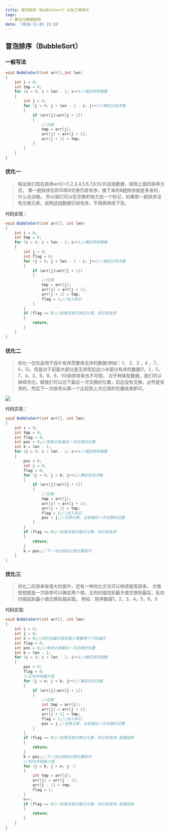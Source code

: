 ```yaml
---
title: 冒泡排序（BubbleSort）以及三种优化
tags:
  - 算法与数据结构
date: '2018-11-05 15:10'
---
```


## 冒泡排序（BubbleSort）

### 一般写法

```java
void BubbleSort(int arr[],int len)
{
	int i = 0;
	int tmp = 0;
	for (i = 0; i < len - 1; i++)//确定排序趟数
	{
		int j = 0;
		for (j = 0; j < len - 1 - i; j++)//确定比较次数
		{
			if (arr[j]>arr[j + 1])
			{
				//交换
				tmp = arr[j];
				arr[j] = arr[j + 1];
				arr[j + 1] = tmp;
			}
		}
	}
}
```

### 优化一

>假设我们现在排序arr[]={1,2,3,4,5,6,7,8,10,9}这组数据，按照上面的排序方式，
第一趟排序后将10和9交换已经有序，接下来的8趟排序就是多余的，什么也没做。
所以我们可以在交换的地方加一个标记，如果那一趟排序没有交换元素，说明这组数据已经有序，不用再继续下去。

代码实现：

```java
void BubbleSort(int arr[], int len)
{
	int i = 0;
	int tmp = 0;
	for (i = 0; i < len - 1; i++)//确定排序趟数
	{
		int j = 0;
		int flag = 0;
		for (j = 0; j < len - 1 - i; j++)//确定比较次数
		{
			if (arr[j]>arr[j + 1])
			{
				//交换
				tmp = arr[j];
				arr[j] = arr[j + 1];
				arr[j + 1] = tmp;
				flag = 1;//加入标记
			}
		}
		if (flag == 0)//如果没有交换过元素，则已经有序
		{
			return;
		}
	}
}
```

### 优化二

>优化一仅仅适用于连片有序而整体无序的数据(例如：1， 2，3 ，4 ，7，6，5)。但是对于前面大部分是无序而后边小半部分有序的数据(1，2，5，7，4，3，6，8，9，10)排序效率也不可观，
对于种类型数据，我们可以继续优化。既我们可以记下最后一次交换的位置，后边没有交换，必然是有序的，然后下一次排序从第一个比较到上次记录的位置结束即可。

![](https://img-blog.csdn.net/2018062700091521?watermark/2/text/aHR0cHM6Ly9ibG9nLmNzZG4ubmV0L2hhbnNpb256/font/5a6L5L2T/fontsize/400/fill/I0JBQkFCMA==/dissolve/70)

代码实现：

```java
void BubbleSort(int arr[], int len)
{
	int i = 0;
	int tmp = 0;
	int flag = 0;
	int pos = 0;//用来记录最后一次交换的位置
	int k = len - 1;
	for (i = 0; i < len - 1; i++)//确定排序趟数
	{
		pos = 0;
		int j = 0;
		flag = 0;
		for (j = 0; j < k; j++)//确定比较次数
		{
			if (arr[j]>arr[j + 1])
			{
				//交换
				tmp = arr[j];
				arr[j] = arr[j + 1];
				arr[j + 1] = tmp;
				flag = 1;//加入标记
				pos = j;//交换元素，记录最后一次交换的位置
			}
		}
		if (flag == 0)//如果没有交换过元素，则已经有序
		{
			return;
		}
		k = pos;//下一次比较到记录位置即可
	}
}
```

### 优化三

>优化二的效率有很大的提升，还有一种优化方法可以继续提高效率。
大致思想就是一次排序可以确定两个值，正向扫描找到最大值交换到最后，反向扫描找到最小值交换到最前面。
例如：排序数据1，2，3，4，5，6，0

代码实现:

```java
void BubbleSort(int arr[], int len)
{
	int i = 0;
	int j = 0;
	int n = 0;//同时找最大值的最小需要两个下标遍历
	int flag = 0;
	int pos = 0;//用来记录最后一次交换的位置
	int k = len - 1;
	for (i = 0; i < len - 1; i++)//确定排序趟数
	{
		pos = 0;
		flag = 0;
		//正向寻找最大值
		for (j = n; j < k; j++)//确定比较次数
		{
			if (arr[j]>arr[j + 1])
			{
				//交换
				int tmp = arr[j];
				arr[j] = arr[j + 1];
				arr[j + 1] = tmp;
				flag = 1;//加入标记
				pos = j;//交换元素，记录最后一次交换的位置
			}
		}
		if (flag == 0)//如果没有交换过元素，则已经有序,直接结束
		{
			return;
		}
		k = pos;//下一次比较到记录位置即可
		//反向寻找最小值
		for (j = k; j > n; j--)
		{
			int tmp = arr[j];
			arr[j] = arr[j - 1];
			arr[j - 1] = tmp;
			flag = 1;
		}
		n++;
		if (flag == 0)//如果没有交换过元素，则已经有序,直接结束
		{
			return;
		}
	}
}

```
